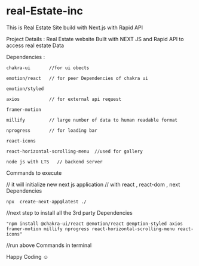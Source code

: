 # real-Estate-inc
This is Real Estate Site build with Next.js with Rapid API

Project Details :
    Real Estate website 
    Built with NEXT JS  and Rapid API to access real estate Data


Dependencies :

    chakra-ui       //for ui obects
    
    emotion/react   // for peer Dependencies of chakra ui
    
    emotion/styled 
    
    axios           // for external api request
    
    framer-motion
    
    millify         // large number of data to human readable format
    
    nprogress       // for loading bar
    
    react-icons
    
    react-horizontal-scrolling-menu  //used for gallery
    
    node js with LTS   // backend server
    


Commands to execute 


   // it will initialize new next js application 
   // with react , react-dom , next Dependencies


    npx  create-next-app@latest ./   

//next step to install all the 3rd party Dependencies

    "npm install @chakra-ui/react @emotion/react @emption-styled axios 
    framer-motion millify nprogress react-horizontal-scrolling-menu react-icons"

//run above Commands in terminal 

Happy Coding ☺
